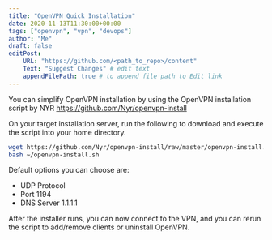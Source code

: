 ```yaml
---
title: "OpenVPN Quick Installation"
date: 2020-11-13T11:30:00+00:00
tags: ["openvpn", "vpn", "devops"]
author: "Me"
draft: false
editPost:
    URL: "https://github.com/<path_to_repo>/content"
    Text: "Suggest Changes" # edit text
    appendFilePath: true # to append file path to Edit link
---
```

You can simplify OpenVPN installation by using the OpenVPN installation script by NYR https://github.com/Nyr/openvpn-install

On your target installation server, run the following to download and execute the script into your home directory.
```sh
wget https://github.com/Nyr/openvpn-install/raw/master/openvpn-install.sh -O ~/openvpn-install.sh
bash ~/openvpn-install.sh
```

Default options you can choose are: 
- UDP Protocol
- Port 1194
- DNS Server 1.1.1.1

After the installer runs, you can now connect to the VPN, and you can rerun the script to add/remove clients or uninstall OpenVPN.

